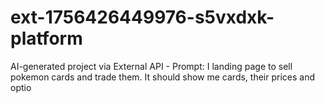# ext-1756426449976-s5vxdxk-platform
AI-generated project via External API - Prompt: I landing page to sell pokemon cards and trade them. It should show me cards, their prices and optio
